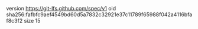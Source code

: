 version https://git-lfs.github.com/spec/v1
oid sha256:fafbfc9aef4549bd60d5a7832c32921e37c11789f65988f042a4116bfaf8c3f2
size 15
